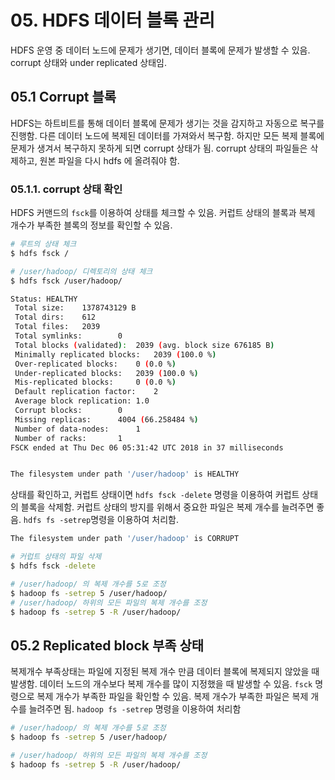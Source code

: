 # 05. HDFS 데이터 블록 관리

 HDFS 운영 중 데이터 노드에 문제가 생기면, 데이터 블록에 문제가 발생할 수 있음. corrupt 상태와 under replicated 상태임.

## 05.1 Corrupt 블록

HDFS는 하트비트를 통해 데이터 블록에 문제가 생기는 것을 감지하고 자동으로 복구를 진행함. 다른 데이터 노드에 복제된 데이터를 가져와서 복구함. 하지만 모든 복제 블록에 문제가 생겨서 복구하지 못하게 되면 corrupt 상태가 됨. corrupt 상태의 파일들은 삭제하고, 원본 파일을 다시 hdfs 에 올려줘야 함.

### 05.1.1. corrupt 상태 확인

HDFS 커맨드의 `fsck`를 이용하여 상태를 체크할 수 있음. 커럽트 상태의 블록과 복제 개수가 부족한 블록의 정보를 확인할 수 있음.

```bash
# 루트의 상태 체크 
$ hdfs fsck /

# /user/hadoop/ 디렉토리의 상태 체크 
$ hdfs fsck /user/hadoop/

Status: HEALTHY
 Total size:    1378743129 B
 Total dirs:    612
 Total files:   2039
 Total symlinks:        0
 Total blocks (validated):  2039 (avg. block size 676185 B)
 Minimally replicated blocks:   2039 (100.0 %)
 Over-replicated blocks:    0 (0.0 %)
 Under-replicated blocks:   2039 (100.0 %)
 Mis-replicated blocks:     0 (0.0 %)
 Default replication factor:    2
 Average block replication: 1.0
 Corrupt blocks:        0
 Missing replicas:      4004 (66.258484 %)
 Number of data-nodes:      1
 Number of racks:       1
FSCK ended at Thu Dec 06 05:31:42 UTC 2018 in 37 milliseconds


The filesystem under path '/user/hadoop' is HEALTHY
```

상태를 확인하고, 커럽트 상태이면 `hdfs fsck -delete` 명령을 이용하여 커럽트 상태의 블록을 삭제함. 커럽트 상태의 방지를 위해서 중요한 파일은 복제 개수를 늘려주면 좋음. `hdfs fs -setrep`명령을 이용하여 처리함.

```bash
The filesystem under path '/user/hadoop' is CORRUPT

# 커럽트 상태의 파일 삭제 
$ hdfs fsck -delete

# /user/hadoop/ 의 복제 개수를 5로 조정 
$ hadoop fs -setrep 5 /user/hadoop/
# /user/hadoop/ 하위의 모든 파일의 복제 개수를 조정 
$ hadoop fs -setrep 5 -R /user/hadoop/
```

## 05.2 Replicated block 부족 상태

복제개수 부족상태는 파일에 지정된 복제 개수 만큼 데이터 블록에 복제되지 않았을 때 발생함. 데이터 노드의 개수보다 복제 개수를 많이 지정했을 때 발생할 수 있음. `fsck` 명령으로 복제 개수가 부족한 파일을 확인할 수 있음. 복제 개수가 부족한 파일은 복제 개수를 늘려주면 됨. `hadoop fs -setrep` 명령을 이용하여 처리함

```bash
# /user/hadoop/ 의 복제 개수를 5로 조정 
$ hadoop fs -setrep 5 /user/hadoop/

# /user/hadoop/ 하위의 모든 파일의 복제 개수를 조정 
$ hadoop fs -setrep 5 -R /user/hadoop/
```